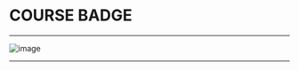 # COURSE BADGE #

---

![image](https://github.com/user-attachments/assets/3df97054-2308-4b4a-89fb-a46e4a8283c6)

---
